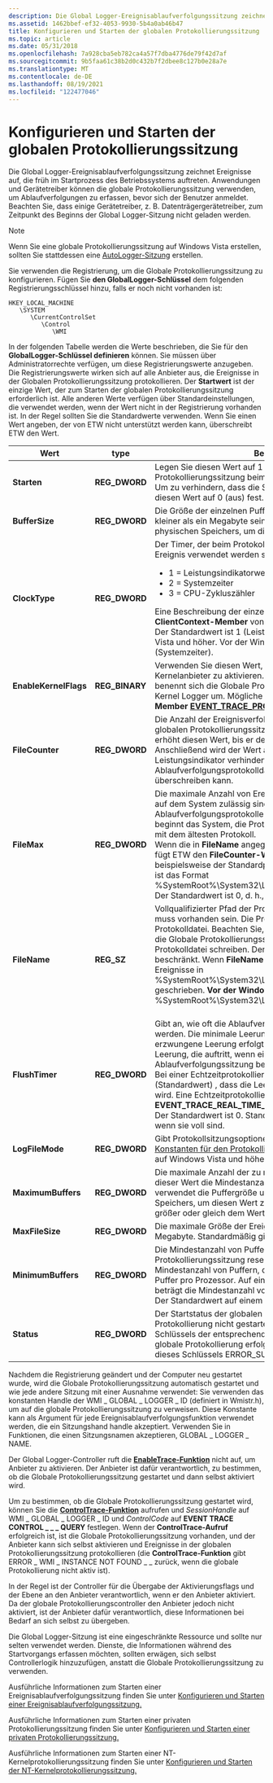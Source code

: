 ```yaml
---
description: Die Global Logger-Ereignisablaufverfolgungssitzung zeichnet Ereignisse auf, die früh im Startprozess des Betriebssystems auftreten.
ms.assetid: 1462bbef-ef32-4053-9930-5b4a0ab46b47
title: Konfigurieren und Starten der globalen Protokollierungssitzung
ms.topic: article
ms.date: 05/31/2018
ms.openlocfilehash: 7a928cba5eb782ca4a57f7dba4776de79f42d7af
ms.sourcegitcommit: 9b5faa61c38b2d0c432b7f2dbee8c127b0e28a7e
ms.translationtype: MT
ms.contentlocale: de-DE
ms.lasthandoff: 08/19/2021
ms.locfileid: "122477046"
---
```

# <a name="configuring-and-starting-the-global-logger-session"></a>Konfigurieren und Starten der globalen Protokollierungssitzung

Die Global Logger-Ereignisablaufverfolgungssitzung zeichnet Ereignisse auf, die früh im Startprozess des Betriebssystems auftreten. Anwendungen und Gerätetreiber können die globale Protokollierungssitzung verwenden, um Ablaufverfolgungen zu erfassen, bevor sich der Benutzer anmeldet. Beachten Sie, dass einige Gerätetreiber, z. B. Datenträgergerätetreiber, zum Zeitpunkt des Beginns der Global Logger-Sitzung nicht geladen werden.

> [!Note]  
> Wenn Sie eine globale Protokollierungssitzung auf Windows Vista erstellen, sollten Sie stattdessen eine [AutoLogger-Sitzung](configuring-and-starting-an-autologger-session.md) erstellen.

 

Sie verwenden die Registrierung, um die Globale Protokollierungssitzung zu konfigurieren. Fügen Sie **den GlobalLogger-Schlüssel** dem folgenden Registrierungsschlüssel hinzu, falls er noch nicht vorhanden ist:

```
HKEY_LOCAL_MACHINE
   \SYSTEM
      \CurrentControlSet
         \Control
            \WMI
```

In der folgenden Tabelle werden die Werte beschrieben, die Sie für den **GlobalLogger-Schlüssel definieren** können. Sie müssen über Administratorrechte verfügen, um diese Registrierungswerte anzugeben. Die Registrierungswerte wirken sich auf alle Anbieter aus, die Ereignisse in der Globalen Protokollierungssitzung protokollieren. Der **Startwert** ist der einzige Wert, der zum Starten der globalen Protokollierungssitzung erforderlich ist. Alle anderen Werte verfügen über Standardeinstellungen, die verwendet werden, wenn der Wert nicht in der Registrierung vorhanden ist. In der Regel sollten Sie die Standardwerte verwenden. Wenn Sie einen Wert angeben, der von ETW nicht unterstützt werden kann, überschreibt ETW den Wert.




| Wert | type | Beschreibung | 
|-------|------|-------------|
| <strong>Starten</strong> | <strong>REG_DWORD</strong> | Legen Sie diesen Wert auf 1 (ein) fest, um die globale Protokollierungssitzung beim nächsten Systemstart zu starten. Um zu verhindern, dass die Sitzung gestartet wird, legen Sie diesen Wert auf 0 (aus) fest. <br /> | 
| <strong>BufferSize</strong> | <strong>REG_DWORD</strong> | Die Größe der einzelnen Puffer in Kilobyte. Dieser Wert sollte kleiner als ein Megabyte sein. ETW verwendet die Größe des physischen Speichers, um diesen Wert zu berechnen. <br /> | 
| <strong>ClockType</strong> | <strong>REG_DWORD</strong> | Der Timer, der beim Protokollieren des Zeitstempels für jedes Ereignis verwendet werden soll.<ul><li>1 = Leistungsindikatorwert (hohe Auflösung)</li><li>2 = Systemzeiter</li><li>3 = CPU-Zykluszähler</li></ul>Eine Beschreibung der einzelnen Uhrtypen finden Sie unter dem <strong>ClientContext-Member</strong> von <a href="wnode-header.md"><strong>WNODE_HEADER.</strong></a><br /> Der Standardwert ist 1 (Leistungsindikatorwert) für Windows Vista und höher. Vor der Windows Vista ist der Standardwert 2 (Systemzeiter).<br /> | 
| <strong>EnableKernelFlags</strong> | <strong>REG_BINARY</strong> | Verwenden Sie diesen Wert, um einen oder mehrere Kernelanbieter zu aktivieren. Wenn Sie Kernelanbieter aktivieren, benennt sich die Globale Protokollierungssitzung beim Start in NT Kernel Logger um. Mögliche Werte finden Sie im <strong>EnableFlags-Member</strong> <a href="/windows/win32/api/evntrace/ns-evntrace-event_trace_properties"><strong>EVENT_TRACE_PROPERTIES</strong></a>.<br /> | 
| <strong>FileCounter</strong> | <strong>REG_DWORD</strong> | Die Anzahl der Ereignisverfolgungsprotokolldateien, die von globalen Protokollierungssitzungen generiert werden. Das System erhöht diesen Wert, bis er den Wert von <strong>FileMax erreicht.</strong> Anschließend wird der Wert auf 0 zurückgesetzt. Dieser Leistungsindikator verhindert, dass das System eine Ablaufverfolgungsprotokolldatei der globalen Protokollierung überschreiben kann. <br /> | 
| <strong>FileMax</strong> | <strong>REG_DWORD</strong> | Die maximale Anzahl von Ereignisverfolgungsprotokolldateien, die auf dem System zulässig sind. Wenn die Anzahl der Ablaufverfolgungsprotokolle das angegebene Maximum erreicht, beginnt das System, die Protokolle zu überschreiben, beginnend mit dem ältesten Protokoll. <br /> Wenn die in <strong>FileName</strong> angegebene Protokolldatei vorhanden ist, fügt ETW den <strong>FileCounter-Wert</strong> an den Dateinamen an. Wenn beispielsweise der Standardprotokolldateiname verwendet wird, ist das Format %SystemRoot%\System32\LogFiles\WMI\GlobalLogger.etl.NNNN. <br /> Der Standardwert ist 0, d. h., es gibt kein Maximum. <br /> | 
| <strong>FileName</strong> | <strong>REG_SZ</strong> | Vollqualifizierter Pfad der Protokolldatei. Der Pfad zu dieser Datei muss vorhanden sein. Die Protokolldatei ist eine sequenzielle Protokolldatei. Beachten Sie, dass alle Anbieter, die Ereignisse in die Globale Protokollierungssitzung schreiben, Ereignisse in diese Protokolldatei schreiben. Der Pfad ist auf 1024 Zeichen beschränkt. Wenn <strong>FileName nicht</strong> angegeben wird, werden Ereignisse in %SystemRoot%\System32\LogFiles\WMI\GlobalLogger.etl geschrieben. <strong>Vor der Windows Vista:</strong> Die Standarddatei ist %SystemRoot%\System32\LogFiles\WMI\Trace.log.<br /><br /> | 
| <strong>FlushTimer</strong> | <strong>REG_DWORD</strong> | Gibt an, wie oft die Ablaufverfolgungspuffer in Sekunden erzürnt werden. Die minimale Leerungszeit beträgt 1 Sekunde. Diese erzwungene Leerung erfolgt zusätzlich zur automatischen Leerung, die auftritt, wenn ein Puffer voll ist und die Ablaufverfolgungssitzung beendet wird. <br /> Bei einer Echtzeitprotokollierung bedeutet der Wert 0 (Standardwert) , dass die Leerungszeit auf 1 Sekunde festgelegt wird. Eine Echtzeitprotokollierung ist , wenn <strong>LogFileMode</strong> auf <strong>EVENT_TRACE_REAL_TIME_MODE.</strong><br /> Der Standardwert ist 0. Standardmäßig werden Puffer nur geleert, wenn sie voll sind. <br /> | 
| <strong>LogFileMode</strong> | <strong>REG_DWORD</strong> | Gibt Protokollsitzungsoptionen an. Werte finden Sie unter <a href="logging-mode-constants.md">Konstanten für den Protokollierungsmodus.</a> Diese Werte werden auf Windows Vista und höher unterstützt. <br /> | 
| <strong>MaximumBuffers</strong> | <strong>REG_DWORD</strong> | Die maximale Anzahl der zu reservierenden Puffer. In der Regel ist dieser Wert die Mindestanzahl von Puffern plus 20. ETW verwendet die Puffergröße und die Größe des physischen Speichers, um diesen Wert zu berechnen. Dieser Wert muss größer oder gleich dem Wert für <strong>MinimumBuffers sein.</strong><br /> | 
| <strong>MaxFileSize</strong> | <strong>REG_DWORD</strong> | Die maximale Größe der Ereignisverfolgungsprotokolldatei in Megabyte. Standardmäßig gibt es keine maximale Dateigröße.<br /> | 
| <strong>MinimumBuffers</strong> | <strong>REG_DWORD</strong> | Die Mindestanzahl von Puffern, die beim Starten der globalen Protokollierungssitzung reserviert werden müssen. Die Mindestanzahl von Puffern, die Sie angeben können, beträgt zwei Puffer pro Prozessor. Auf einem einzelnen Prozessorcomputer beträgt die Mindestanzahl von Puffern beispielsweise zwei. <br /> Der Standardwert auf einem Einzelprozessorsystem ist 0x3.<br /> | 
| <strong>Status</strong> | <strong>REG_DWORD</strong> | Der Startstatus der globalen Protokollierung. Wenn die globale Protokollierung nicht gestartet werden konnte, ist der Wert dieses Schlüssels der entsprechende Win32-Fehlercode. Wenn die globale Protokollierung erfolgreich gestartet wurde, wird der Wert dieses Schlüssels ERROR_SUCCESS (0) angezeigt.<br /> | 




 

Nachdem die Registrierung geändert und der Computer neu gestartet wurde, wird die Globale Protokollierungssitzung automatisch gestartet und wie jede andere Sitzung mit einer Ausnahme verwendet: Sie verwenden das konstanten Handle der WMI \_ GLOBAL \_ LOGGER \_ ID (definiert in Wmistr.h), um auf die globale Protokollierungssitzung zu verweisen. Diese Konstante kann als Argument für jede Ereignisablaufverfolgungsfunktion verwendet werden, die ein Sitzungshand handle akzeptiert. Verwenden Sie in Funktionen, die einen Sitzungsnamen akzeptieren, GLOBAL \_ LOGGER \_ NAME.

Der Global Logger-Controller ruft die [**EnableTrace-Funktion**](/windows/win32/api/evntrace/nf-evntrace-enabletrace) nicht auf, um Anbieter zu aktivieren. Der Anbieter ist dafür verantwortlich, zu bestimmen, ob die Globale Protokollierungssitzung gestartet und dann selbst aktiviert wird.

Um zu bestimmen, ob die Globale Protokollierungssitzung gestartet wird, können Sie die [**ControlTrace-Funktion**](/windows/win32/api/evntrace/nf-evntrace-controltracea) aufrufen und *SessionHandle* auf WMI \_ GLOBAL \_ LOGGER \_ ID und *ControlCode* auf **EVENT TRACE CONTROL \_ \_ \_ QUERY** festlegen. Wenn der **ControlTrace-Aufruf** erfolgreich ist, ist die Globale Protokollierungssitzung vorhanden, und der Anbieter kann sich selbst aktivieren und Ereignisse in der globalen Protokollierungssitzung protokollieren (die **ControlTrace-Funktion** gibt ERROR \_ WMI \_ INSTANCE NOT FOUND \_ \_ zurück, wenn die globale Protokollierung nicht aktiv ist).

In der Regel ist der Controller für die Übergabe der Aktivierungsflags und der Ebene an den Anbieter verantwortlich, wenn er den Anbieter aktiviert. Da der globale Protokollierungscontroller den Anbieter jedoch nicht aktiviert, ist der Anbieter dafür verantwortlich, diese Informationen bei Bedarf an sich selbst zu übergeben.

Die Global Logger-Sitzung ist eine eingeschränkte Ressource und sollte nur selten verwendet werden. Dienste, die Informationen während des Startvorgangs erfassen möchten, sollten erwägen, sich selbst Controllerlogik hinzuzufügen, anstatt die Globale Protokollierungssitzung zu verwenden.

Ausführliche Informationen zum Starten einer Ereignisablaufverfolgungssitzung finden Sie unter [Konfigurieren und Starten einer Ereignisablaufverfolgungssitzung.](configuring-and-starting-an-event-tracing-session.md)

Ausführliche Informationen zum Starten einer privaten Protokollierungssitzung finden Sie unter [Konfigurieren und Starten einer privaten Protokollierungssitzung.](configuring-and-starting-a-private-logger-session.md)

Ausführliche Informationen zum Starten einer NT-Kernelprotokollierungssitzung finden Sie unter [Konfigurieren und Starten der NT-Kernelprotokollierungssitzung.](configuring-and-starting-the-nt-kernel-logger-session.md)

